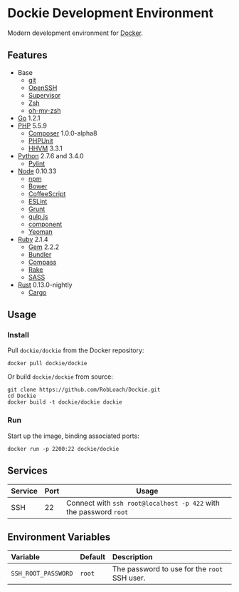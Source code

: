 # Dockie Development Environment

Modern development environment for [Docker](http://docker.io).


## Features

* Base
  * [git](http://www.git-scm.com/)
  * [OpenSSH](http://www.openssh.com/)
  * [Supervisor](http://supervisord.org/)
  * [Zsh](http://zsh.org)
  * [oh-my-zsh](http://ohmyz.sh)
* [Go](http://golang.org) 1.2.1
* [PHP](http://php.net/) 5.5.9
  * [Composer](http://getcomposer.org) 1.0.0-alpha8
  * [PHPUnit](http://phpunit.de)
  * [HHVM](http://hhvm.com) 3.3.1
* [Python](http://python.org) 2.7.6 and 3.4.0
  * [Pylint](http://pylint.org)
* [Node](http://nodejs.org) 0.10.33
  * [npm](http://npmjs.org)
  * [Bower](http://bower.io)
  * [CoffeeScript](http://coffeescript.org)
  * [ESLint](http://eslint.org)
  * [Grunt](http://gruntjs.com)
  * [gulp.js](http://gulpjs.com)
  * [component](http://component.io)
  * [Yeoman](http://yeoman.io)
* [Ruby](http://ruby-lang.org) 2.1.4
  * [Gem](http://rubygems.org) 2.2.2
  * [Bundler](http://bundler.io)
  * [Compass](http://compass-style.org)
  * [Rake](https://github.com/jimweirich/rake)
  * [SASS](http://sass-lang.com)
* [Rust](http://rust-lang.org) 0.13.0-nightly
  * [Cargo](http://crates.io)


## Usage

### Install

Pull `dockie/dockie` from the Docker repository:
```
docker pull dockie/dockie
```

Or build `dockie/dockie` from source:
```
git clone https://github.com/RobLoach/Dockie.git
cd Dockie
docker build -t dockie/dockie dockie
```

### Run

Start up the image, binding associated ports:
```
docker run -p 2200:22 dockie/dockie
```


## Services

Service     | Port | Usage
------------|------|-------
SSH         | 22   | Connect with `ssh root@localhost -p 422` with the password `root`


## Environment Variables

Variable            | Default | Description
:-------------------|---------|:--------
`SSH_ROOT_PASSWORD` | `root`  | The password to use for the `root` SSH user.
